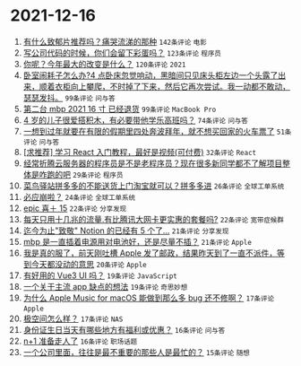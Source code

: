 # 2021-12-16

1. [有什么致郁片推荐吗？痛哭流涕的那种](https://www.v2ex.com/t/822587) `142条评论` `电影`
1. [写公司代码的时候，你们会留下彩蛋吗？](https://www.v2ex.com/t/822562) `123条评论` `程序员`
1. [你呢？今年最大的改变是什么？](https://www.v2ex.com/t/822553) `120条评论` `2021`
1. [卧室闹耗子怎么办?4 点卧床忽觉响动，黑暗间只见床头柜左边一个头露了出来，顺着衣柜向上攀爬，不时掉了下来，然后它再次尝试。我一动都不敢动，瑟瑟发抖。](https://www.v2ex.com/t/822500) `99条评论` `问与答`
1. [第二台 mbp 2021 16 寸 已经退货](https://www.v2ex.com/t/822517) `99条评论` `MacBook Pro`
1. [4 岁的儿子很爱搭积木，有必要带他学乐高班吗？](https://www.v2ex.com/t/822507) `74条评论` `问与答`
1. [一想到过年就要在有限的假期里四处奔波拜年，就不想买回家的火车票了](https://www.v2ex.com/t/822505) `51条评论` `问与答`
1. [[求推荐] 学习 React 入门教程，最好是视频(可付费)](https://www.v2ex.com/t/822569) `32条评论` `React`
1. [经常折腾云服务器的程序员是不是老程序员？现在很多新同学都不了解项目整体是咋跑的吧](https://www.v2ex.com/t/822629) `29条评论` `程序员`
1. [菜鸟驿站拼多多的不能送货上门淘宝就可以？拼多多进](https://www.v2ex.com/t/822598) `26条评论` `全球工单系统`
1. [必应崩啦？](https://www.v2ex.com/t/822647) `24条评论` `全球工单系统`
1. [epic 喜＋ 15](https://www.v2ex.com/t/822589) `22条评论` `分享发现`
1. [每天只用十几兆的流量.有比腾讯大网卡更实惠的套餐吗?](https://www.v2ex.com/t/822524) `22条评论` `宽带症候群`
1. [迄今为止"致敬" Notion 的已经有 5 个了...](https://www.v2ex.com/t/822617) `21条评论` `分享发现`
1. [mbp 是一直插着电源用对电池好，还是尽量不插？](https://www.v2ex.com/t/822593) `21条评论` `Apple`
1. [我是真的服了，前天刚吐槽 Apple 发了邮政，结果昨天到了一直不派件，等到今天都没动的意思](https://www.v2ex.com/t/822542) `20条评论` `Apple`
1. [有好用的 Vue3 UI 吗？](https://www.v2ex.com/t/822559) `19条评论` `JavaScript`
1. [一个关于主流 app 缺点的想法](https://www.v2ex.com/t/822521) `19条评论` `奇思妙想`
1. [为什么 Apple Music for macOS 能做到那么多 bug 还不修啊？](https://www.v2ex.com/t/822670) `17条评论` `Apple`
1. [极空间怎么样？](https://www.v2ex.com/t/822502) `17条评论` `NAS`
1. [身份证生日当天有哪些地方有福利或优惠？](https://www.v2ex.com/t/822536) `16条评论` `问与答`
1. [n+1 准备走人了](https://www.v2ex.com/t/822525) `16条评论` `职场话题`
1. [一个公司里面，往往是最不重要的那些人是最忙的？](https://www.v2ex.com/t/822622) `15条评论` `随想`
